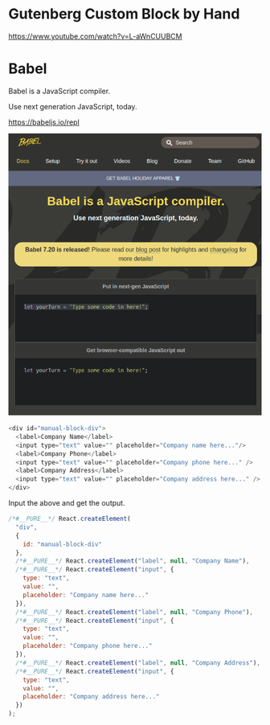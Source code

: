 # Gutenberg Custom Block by Hand

https://www.youtube.com/watch?v=L-aWnCUUBCM

# Babel

Babel is a JavaScript compiler.

Use next generation JavaScript, today.

https://babeljs.io/repl

![](babel.png)


```js
<div id="manual-block-div">
  <label>Company Name</label>
  <input type="text" value="" placeholder="Company name here..."/>
  <label>Company Phone</label>
  <input type="text" value="" placeholder="Company phone here..." />
  <label>Company Address</label>
  <input type="text" value="" placeholder="Company address here..." />
</div>
```

Input the above and get the output.

```jsx
/*#__PURE__*/ React.createElement(
  "div",
  {
    id: "manual-block-div"
  },
  /*#__PURE__*/ React.createElement("label", null, "Company Name"),
  /*#__PURE__*/ React.createElement("input", {
    type: "text",
    value: "",
    placeholder: "Company name here..."
  }),
  /*#__PURE__*/ React.createElement("label", null, "Company Phone"),
  /*#__PURE__*/ React.createElement("input", {
    type: "text",
    value: "",
    placeholder: "Company phone here..."
  }),
  /*#__PURE__*/ React.createElement("label", null, "Company Address"),
  /*#__PURE__*/ React.createElement("input", {
    type: "text",
    value: "",
    placeholder: "Company address here..."
  })
);
```